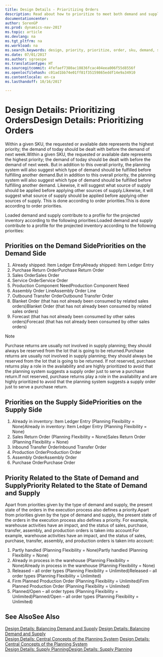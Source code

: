 ```yaml
---
title: Design Details - Prioritizing Orders
description: Read about how to prioritize to meet both demand and supply requirements.
documentationcenter: 
author: SorenGP
ms.prod: dynamics-nav-2017
ms.topic: article
ms.devlang: na
ms.tgt_pltfrm: na
ms.workload: na
ms.search.keywords: design, priority, prioritize, order, sku, demand, supply
ms.date: 07/01/2017
ms.author: sgroespe
ms.translationtype: HT
ms.sourcegitcommit: 4fefaef7380ac10836fcac404eea006f55d8556f
ms.openlocfilehash: c01ad1bb74e01ff81f35159865eddf14e9a34910
ms.contentlocale: en-ca
ms.lasthandoff: 10/16/2017

---
```

# <a name="design-details-prioritizing-orders"></a><span data-ttu-id="ffc5f-103">Design Details: Prioritizing Orders</span><span class="sxs-lookup"><span data-stu-id="ffc5f-103">Design Details: Prioritizing Orders</span></span>
<span data-ttu-id="ffc5f-104">Within a given SKU, the requested or available date represents the highest priority; the demand of today should be dealt with before the demand of next week.</span><span class="sxs-lookup"><span data-stu-id="ffc5f-104">Within a given SKU, the requested or available date represents the highest priority; the demand of today should be dealt with before the demand of next week.</span></span> <span data-ttu-id="ffc5f-105">But in addition to this overall priority, the planning system will also suggest which type of demand should be fulfilled before fulfilling another demand.</span><span class="sxs-lookup"><span data-stu-id="ffc5f-105">But in addition to this overall priority, the planning system will also suggest which type of demand should be fulfilled before fulfilling another demand.</span></span> <span data-ttu-id="ffc5f-106">Likewise, it will suggest what source of supply should be applied before applying other sources of supply.</span><span class="sxs-lookup"><span data-stu-id="ffc5f-106">Likewise, it will suggest what source of supply should be applied before applying other sources of supply.</span></span> <span data-ttu-id="ffc5f-107">This is done according to order priorities.</span><span class="sxs-lookup"><span data-stu-id="ffc5f-107">This is done according to order priorities.</span></span>  
  
<span data-ttu-id="ffc5f-108">Loaded demand and supply contribute to a profile for the projected inventory according to the following priorities:</span><span class="sxs-lookup"><span data-stu-id="ffc5f-108">Loaded demand and supply contribute to a profile for the projected inventory according to the following priorities:</span></span>  
  
## <a name="priorities-on-the-demand-side"></a><span data-ttu-id="ffc5f-109">Priorities on the Demand Side</span><span class="sxs-lookup"><span data-stu-id="ffc5f-109">Priorities on the Demand Side</span></span>  
1. <span data-ttu-id="ffc5f-110">Already shipped: Item Ledger Entry</span><span class="sxs-lookup"><span data-stu-id="ffc5f-110">Already shipped: Item Ledger Entry</span></span>  
2. <span data-ttu-id="ffc5f-111">Purchase Return Order</span><span class="sxs-lookup"><span data-stu-id="ffc5f-111">Purchase Return Order</span></span>  
3. <span data-ttu-id="ffc5f-112">Sales Order</span><span class="sxs-lookup"><span data-stu-id="ffc5f-112">Sales Order</span></span>  
4. <span data-ttu-id="ffc5f-113">Service Order</span><span class="sxs-lookup"><span data-stu-id="ffc5f-113">Service Order</span></span>  
5. <span data-ttu-id="ffc5f-114">Production Component Need</span><span class="sxs-lookup"><span data-stu-id="ffc5f-114">Production Component Need</span></span>  
6. <span data-ttu-id="ffc5f-115">Assembly Order Line</span><span class="sxs-lookup"><span data-stu-id="ffc5f-115">Assembly Order Line</span></span>  
7. <span data-ttu-id="ffc5f-116">Outbound Transfer Order</span><span class="sxs-lookup"><span data-stu-id="ffc5f-116">Outbound Transfer Order</span></span>  
8. <span data-ttu-id="ffc5f-117">Blanket Order (that has not already been consumed by related sales orders)</span><span class="sxs-lookup"><span data-stu-id="ffc5f-117">Blanket Order (that has not already been consumed by related sales orders)</span></span>  
9. <span data-ttu-id="ffc5f-118">Forecast (that has not already been consumed by other sales orders)</span><span class="sxs-lookup"><span data-stu-id="ffc5f-118">Forecast (that has not already been consumed by other sales orders)</span></span>  
  
> [!NOTE]  
>  <span data-ttu-id="ffc5f-119">Purchase returns are usually not involved in supply planning; they should always be reserved from the lot that is going to be returned.</span><span class="sxs-lookup"><span data-stu-id="ffc5f-119">Purchase returns are usually not involved in supply planning; they should always be reserved from the lot that is going to be returned.</span></span> <span data-ttu-id="ffc5f-120">If not reserved, purchase returns play a role in the availability and are highly prioritized to avoid that the planning system suggests a supply order just to serve a purchase return.</span><span class="sxs-lookup"><span data-stu-id="ffc5f-120">If not reserved, purchase returns play a role in the availability and are highly prioritized to avoid that the planning system suggests a supply order just to serve a purchase return.</span></span>  
  
## <a name="priorities-on-the-supply-side"></a><span data-ttu-id="ffc5f-121">Priorities on the Supply Side</span><span class="sxs-lookup"><span data-stu-id="ffc5f-121">Priorities on the Supply Side</span></span>  
1. <span data-ttu-id="ffc5f-122">Already in inventory: Item Ledger Entry (Planning Flexibility = None)</span><span class="sxs-lookup"><span data-stu-id="ffc5f-122">Already in inventory: Item Ledger Entry (Planning Flexibility = None)</span></span>  
2. <span data-ttu-id="ffc5f-123">Sales Return Order (Planning Flexibility = None)</span><span class="sxs-lookup"><span data-stu-id="ffc5f-123">Sales Return Order (Planning Flexibility = None)</span></span>  
3. <span data-ttu-id="ffc5f-124">Inbound Transfer Order</span><span class="sxs-lookup"><span data-stu-id="ffc5f-124">Inbound Transfer Order</span></span>  
4. <span data-ttu-id="ffc5f-125">Production Order</span><span class="sxs-lookup"><span data-stu-id="ffc5f-125">Production Order</span></span>  
5. <span data-ttu-id="ffc5f-126">Assembly Order</span><span class="sxs-lookup"><span data-stu-id="ffc5f-126">Assembly Order</span></span>  
6. <span data-ttu-id="ffc5f-127">Purchase Order</span><span class="sxs-lookup"><span data-stu-id="ffc5f-127">Purchase Order</span></span>  
  
## <a name="priority-related-to-the-state-of-demand-and-supply"></a><span data-ttu-id="ffc5f-128">Priority Related to the State of Demand and Supply</span><span class="sxs-lookup"><span data-stu-id="ffc5f-128">Priority Related to the State of Demand and Supply</span></span>  
<span data-ttu-id="ffc5f-129">Apart from priorities given by the type of demand and supply, the present state of the orders in the execution process also defines a priority.</span><span class="sxs-lookup"><span data-stu-id="ffc5f-129">Apart from priorities given by the type of demand and supply, the present state of the orders in the execution process also defines a priority.</span></span> <span data-ttu-id="ffc5f-130">For example, warehouse activities have an impact, and the status of sales, purchase, transfer, assembly, and production orders is taken into account:</span><span class="sxs-lookup"><span data-stu-id="ffc5f-130">For example, warehouse activities have an impact, and the status of sales, purchase, transfer, assembly, and production orders is taken into account:</span></span>  
  
1. <span data-ttu-id="ffc5f-131">Partly handled (Planning Flexibility = None)</span><span class="sxs-lookup"><span data-stu-id="ffc5f-131">Partly handled (Planning Flexibility = None)</span></span>  
2. <span data-ttu-id="ffc5f-132">Already in process in the warehouse (Planning Flexibility = None)</span><span class="sxs-lookup"><span data-stu-id="ffc5f-132">Already in process in the warehouse (Planning Flexibility = None)</span></span>  
3. <span data-ttu-id="ffc5f-133">Released – all order types (Planning Flexibility = Unlimited)</span><span class="sxs-lookup"><span data-stu-id="ffc5f-133">Released – all order types (Planning Flexibility = Unlimited)</span></span>  
4. <span data-ttu-id="ffc5f-134">Firm Planned Production Order (Planning Flexibility = Unlimited)</span><span class="sxs-lookup"><span data-stu-id="ffc5f-134">Firm Planned Production Order (Planning Flexibility = Unlimited)</span></span>  
5. <span data-ttu-id="ffc5f-135">Planned/Open – all order types (Planning Flexibility = Unlimited)</span><span class="sxs-lookup"><span data-stu-id="ffc5f-135">Planned/Open – all order types (Planning Flexibility = Unlimited)</span></span>  
  
## <a name="see-also"></a><span data-ttu-id="ffc5f-136">See Also</span><span class="sxs-lookup"><span data-stu-id="ffc5f-136">See Also</span></span>  
<span data-ttu-id="ffc5f-137">[Design Details: Balancing Demand and Supply](design-details-balancing-demand-and-supply.md) </span><span class="sxs-lookup"><span data-stu-id="ffc5f-137">[Design Details: Balancing Demand and Supply](design-details-balancing-demand-and-supply.md) </span></span>  
<span data-ttu-id="ffc5f-138">[Design Details: Central Concepts of the Planning System](design-details-central-concepts-of-the-planning-system.md) </span><span class="sxs-lookup"><span data-stu-id="ffc5f-138">[Design Details: Central Concepts of the Planning System](design-details-central-concepts-of-the-planning-system.md) </span></span>  
[<span data-ttu-id="ffc5f-139">Design Details: Supply Planning</span><span class="sxs-lookup"><span data-stu-id="ffc5f-139">Design Details: Supply Planning</span></span>](design-details-supply-planning.md)
